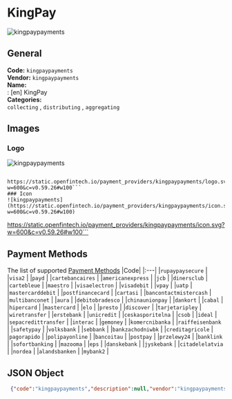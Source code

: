 # KingPay 
![kingpaypayments](https://static.openfintech.io/payment_providers/kingpaypayments/logo.svg?w=600&c=v0.59.26#w100)  
## General 
**Code:** `kingpaypayments`  
**Vendor:** `kingpaypayments`  
**Name:**  
:	[en] KingPay  
**Categories:**  
`collecting`  , `distributing`  , `aggregating`  
## Images 
### Logo 
![kingpaypayments](https://static.openfintech.io/payment_providers/kingpaypayments/logo.svg?w=600&c=v0.59.26#w100)  
```
 https://static.openfintech.io/payment_providers/kingpaypayments/logo.svg?w=600&c=v0.59.26#w100```  
### Icon 
![kingpaypayments](https://static.openfintech.io/payment_providers/kingpaypayments/icon.svg?w=600&c=v0.59.26#w100)  
```
 https://static.openfintech.io/payment_providers/kingpaypayments/icon.svg?w=600&c=v0.59.26#w100```  
## Payment Methods 
The list of supported  [Payment Methods](#) 
|Code| 
|:---| 
|`rupaypaysecure` | 
|`visa2` | 
|`payd` | 
|`cartebancaires` | 
|`americanexpress` | 
|`jcb` | 
|`dinersclub` | 
|`cartebleue` | 
|`maestro` | 
|`visaelectron` | 
|`visadebit` | 
|`vpay` | 
|`uatp` | 
|`mastercarddebit` | 
|`postfinancecard` | 
|`cartasi` | 
|`bancontactmistercash` | 
|`multibanconet` | 
|`aura` | 
|`debitobradesco` | 
|`chinaunionpay` | 
|`dankort` | 
|`cabal` | 
|`hipercard` | 
|`mastercard` | 
|`elo` | 
|`presto` | 
|`discover` | 
|`tarjetaripley` | 
|`wiretransfer` | 
|`erstebank` | 
|`unicredit` | 
|`ceskasporitelna` | 
|`csob` | 
|`ideal` | 
|`sepacredittransfer` | 
|`interac` | 
|`gemoney` | 
|`komercnibanka` | 
|`raiffeisenbank` | 
|`safetypay` | 
|`volksbank` | 
|`sebbank` | 
|`bankzachodniwbk` | 
|`creditagricole` | 
|`pagorapido` | 
|`polipayonline` | 
|`bancoitau` | 
|`postpay` | 
|`przelewy24` | 
|`banklink` | 
|`sofortbanking` | 
|`mazooma` | 
|`eps` | 
|`danskebank` | 
|`jyskebank` | 
|`citadelelatvia` | 
|`nordea` | 
|`alandsbanken` | 
|`mybank2` | 
 
## JSON Object 
```json
 {"code":"kingpaypayments","description":null,"vendor":"kingpaypayments","categories":["collecting","distributing","aggregating"],"countries":null,"payment_method":["rupaypaysecure","visa2","payd","cartebancaires","americanexpress","jcb","dinersclub","cartebleue","maestro","visaelectron","visadebit","vpay","uatp","mastercarddebit","postfinancecard","cartasi","bancontactmistercash","multibanconet","aura","debitobradesco","chinaunionpay","dankort","cabal","hipercard","mastercard","elo","presto","discover","tarjetaripley","wiretransfer","erstebank","unicredit","ceskasporitelna","csob","ideal","sepacredittransfer","interac","gemoney","komercnibanka","raiffeisenbank","safetypay","volksbank","sebbank","bankzachodniwbk","creditagricole","pagorapido","polipayonline","bancoitau","postpay","przelewy24","banklink","sofortbanking","mazooma","eps","danskebank","jyskebank","citadelelatvia","nordea","alandsbanken","mybank2"],"payout_method":null,"metadata":{"about_payments_code":"kingpaypayments"},"name":{"en":"KingPay"}}```  
